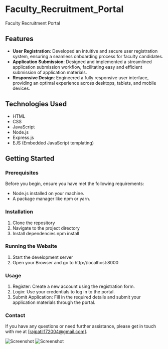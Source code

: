 # Faculty_Recruitment_Portal

Faculty Recruitment Portal

## Features

- **User Registration**: Developed an intuitive and secure user registration system, ensuring a seamless onboarding process for faculty candidates.
- **Application Submission**: Designed and implemented a streamlined application submission workflow, facilitating easy and efficient submission of application materials.
- **Responsive Design**: Engineered a fully responsive user interface, providing an optimal experience across desktops, tablets, and mobile devices.

## Technologies Used

- HTML
- CSS
- JavaScript
- Node.js
- Express.js
- EJS (Embedded JavaScript templating)

## Getting Started

### Prerequisites

Before you begin, ensure you have met the following requirements:

- Node.js installed on your machine.
- A package manager like npm or yarn.

### Installation

1. Clone the repository   
2. Navigate to the project directory
3. Install dependencies
   npm install

### Running the Website
1. Start the development server
2. Open your Browser and go to http://localhost:8000

### Usage
1. Register: Create a new account using the registration form.
2. Login: Use your credentials to log in to the portal.
3. Submit Application: Fill in the required details and submit your application materials through the portal.
   
### Contact
If you have any questions or need further assistance, please get in touch with me at [rajpatil172004@gmail.com].

![Screenshot](Image1.jpeg)
![Screenshot](Image2.jpeg)
